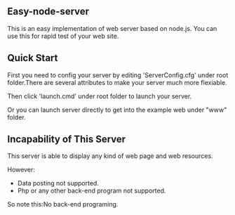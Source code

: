 ## Easy-node-server
This is an easy implementation of web server based on node.js.
You can use this for rapid test of your web site.

## Quick Start
First you need to config your server by editing 'ServerConfig.cfg' under root folder.There are several attributes 
to make your server much more flexiable.

Then click 'launch.cmd' under root folder to launch your server.

Or you can launch server directly to get into the example web under "www" folder.

## Incapability of This Server
This server is able to display any kind of web page and web resources.

However:
 * Data posting not supported.
 * Php or any other back-end program not supported.

So note this:No back-end programing.


 